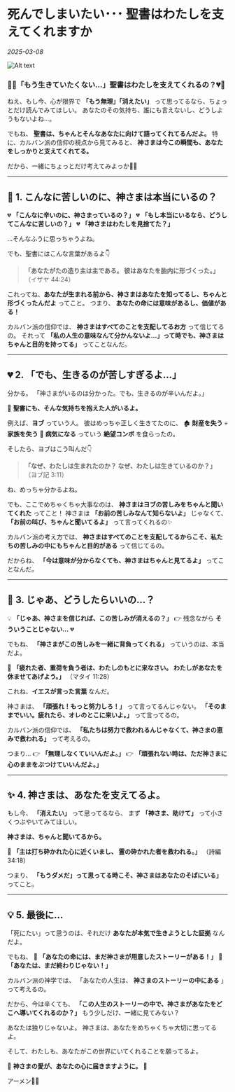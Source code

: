 # 死んでしまいたい･･･ 聖書はわたしを支えてくれますか

*2025-03-08*

![Alt text](/static/images/blog/asmrchurch_beautiful_japanese_high_school_girl_thinking_in_pool_5fa688ea-9d32-452d-be10-2c73014d842a.png)

### **🌿💔「もう生きていたくない…」聖書はわたしを支えてくれるの？💔🌿**

ねえ、もし今、心が限界で **「もう無理」「消えたい」** って思ってるなら、ちょっとだけ読んでみてほしい。
あなたのその気持ち、誰にも言えないし、どうしようもないよね…。

でもね、 **聖書は、ちゃんとそんなあなたに向けて語ってくれてるんだよ。**
特に、カルバン派の信仰の視点から見てみると、 **神さまは今この瞬間も、あなたをしっかりと支えてくれてる。**

だから、一緒にちょっとだけ考えてみよっか💭💖

---

## **📖 1. こんなに苦しいのに、神さまは本当にいるの？**

💔 **「こんなに辛いのに、神さまっているの？」**
💔 **「もし本当にいるなら、どうしてこんなに苦しいの？」**
💔 **「神さまはわたしを見捨てた？」**

…そんなふうに思っちゃうよね。

でも、聖書にはこんな言葉があるよ👇

> **「あなたがたの造り主は主である。
> 彼はあなたを胎内に形づくった。」**
> （イザヤ 44:24）

これってね、**あなたが生まれる前から、神さまはあなたを知ってるし、ちゃんと形づくったんだよ** ってこと。
つまり、 **あなたの命には意味があるし、価値がある！**

カルバン派の信仰では、 **神さまはすべてのことを支配してるお方** って信じてるの。
それって **「私の人生の意味なんて分かんないよ…」って時でも、神さまはちゃんと目的を持ってる」** ってことなんだ。

---

## **💔 2. 「でも、生きるのが苦しすぎるよ…」**

分かる。
「神さまがいるのは分かった。でも、生きるのが辛いんだよ。」

📖 **聖書にも、そんな気持ちを抱えた人がいるよ。**

例えば、**ヨブ** っていう人。
彼はめっちゃ正しく生きてたのに、
🏚️ **財産を失う**
💀 **家族を失う**
🤒 **病気になる**
っていう **絶望コンボ** を食らったの。

そしたら、ヨブはこう叫んだ👇

> **「なぜ、わたしは生まれたのか？
> なぜ、わたしは生きているのか？」**
> （ヨブ記 3:11）

ね、めっちゃ分かるよね。

でも、ここでめちゃくちゃ大事なのは、 **神さまはヨブの苦しみをちゃんと聞いてくれた** ってこと！
神さまは **「お前の苦しみなんて知らないよ」** じゃなくて、
**「お前の叫び、ちゃんと聞いてるよ」** って言ってくれるの✨

カルバン派の考え方では、 **神さまはすべてのことを支配してるからこそ、私たちの苦しみの中にもちゃんと目的がある** って信じてるの。

だからね、 **「今は意味が分からなくても、神さまはちゃんと見てるよ」** ってことなんだ。

---

## **🌿 3. じゃあ、どうしたらいいの…？**

💡 **「じゃあ、神さまを信じれば、この苦しみが消えるの？」**
👉 残念ながら **そういうことじゃない…** 💔

でもね、 **「神さまがこの苦しみを一緒に背負ってくれる」** っていうのは、本当だよ。

📖 **「疲れた者、重荷を負う者は、わたしのもとに来なさい。
わたしがあなたを休ませてあげよう。」**
（マタイ 11:28）

これね、**イエスが言った言葉** なんだ。

神さまは、 **「頑張れ！もっと努力しろ！」** って言ってるんじゃない。
**「そのままでいい。疲れたら、オレのとこに来いよ。」** って言ってるの。

カルバン派の信仰では、
**「私たちは努力で救われるんじゃなくて、神さまの恵みで救われる」** って考えるの。

つまり…
👉 **「無理しなくていいんだよ。」**
👉 **「頑張れない時は、ただ神さまに心のままをぶつけていいんだよ。」**

---

## **✨ 4. 神さまは、あなたを支えてるよ。**

もし今、
**「消えたい」** って思ってるなら、
まず **「神さま、助けて」** って小さくつぶやいてみてほしい。

**神さまは、ちゃんと聞いてるから。**

📖 **「主は打ち砕かれた心に近くいまし、
霊の砕かれた者を救われる。」**
（詩編 34:18）

つまり、 **「もうダメだ」って思ってる時こそ、神さまはあなたのそばにいる」** ってこと。

---

## **💡 5. 最後に…**

「死にたい」って思うのは、それだけ **あなたが本気で生きようとした証拠** なんだよ。

でもね、
📢 **「あなたの命には、まだ神さまが用意したストーリーがある！」**
📢 **「あなたは、まだ終わりじゃない！」**

カルバン派の神学では、
「あなたの人生は、 **神さまのストーリーの中にある** 」って考えるの。

だから、今は辛くても、
**「この人生のストーリーの中で、神さまがあなたをどこへ導いてくれるのか？」**
もう少しだけ、一緒に見てみない？

あなたは独りじゃないよ。
神さまは、あなたをめちゃくちゃ大切に思ってるよ。

そして、わたしも、あなたがこの世界にいてくれることを願ってるよ。

💖 **神さまの愛が、あなたの心に届きますように。** 💖

アーメン🙏✨

